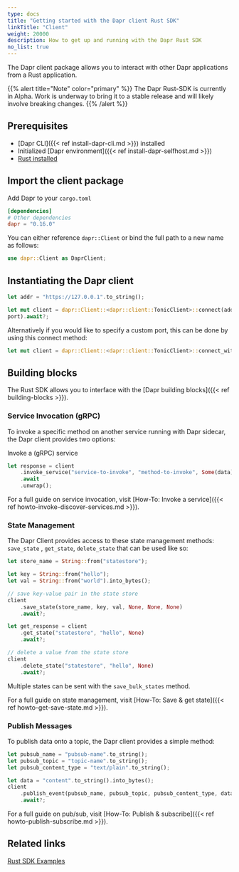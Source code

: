 ```yaml
---
type: docs
title: "Getting started with the Dapr client Rust SDK"
linkTitle: "Client"
weight: 20000
description: How to get up and running with the Dapr Rust SDK
no_list: true
---
```


The Dapr client package allows you to interact with other Dapr applications from
a Rust application.

{{% alert title="Note" color="primary" %}}
The Dapr Rust-SDK is currently in Alpha. Work is underway to bring it to a
stable release and will likely involve breaking changes.
{{% /alert %}}

## Prerequisites

- [Dapr CLI]({{< ref install-dapr-cli.md >}}) installed
- Initialized [Dapr environment]({{< ref install-dapr-selfhost.md >}})
- [Rust installed](https://www.rust-lang.org/tools/install)

## Import the client package

Add Dapr to your `cargo.toml`

```toml
[dependencies]
# Other dependencies
dapr = "0.16.0"
```

You can either reference `dapr::Client` or bind the full path to a new name as follows:

```rust
use dapr::Client as DaprClient;
```

## Instantiating the Dapr client

```rust
let addr = "https://127.0.0.1".to_string();

let mut client = dapr::Client::<dapr::client::TonicClient>::connect(addr,
port).await?;
```

Alternatively if you would like to specify a custom port, this can be done by using this connect method:

```rust
let mut client = dapr::Client::<dapr::client::TonicClient>::connect_with_port(addr, "3500".to_string()).await?;
```

## Building blocks

The Rust SDK allows you to interface with the
[Dapr building blocks]({{< ref building-blocks >}}).

### Service Invocation (gRPC)

To invoke a specific method on another service running with Dapr sidecar, the
Dapr client provides two options:

Invoke a (gRPC) service

```rust
let response = client
    .invoke_service("service-to-invoke", "method-to-invoke", Some(data))
    .await
    .unwrap();
```

For a full guide on service invocation, visit
[How-To: Invoke a service]({{< ref howto-invoke-discover-services.md >}}).

### State Management

The Dapr Client provides access to these state management methods:  `save_state`
, `get_state`, `delete_state` that can be used like so:

```rust
let store_name = String::from("statestore");

let key = String::from("hello");
let val = String::from("world").into_bytes();

// save key-value pair in the state store
client
    .save_state(store_name, key, val, None, None, None)
    .await?;

let get_response = client
    .get_state("statestore", "hello", None)
    .await?;

// delete a value from the state store
client
    .delete_state("statestore", "hello", None)
    .await?;
```

Multiple states can be sent with the `save_bulk_states` method.

For a full guide on state management, visit
[How-To: Save & get state]({{< ref howto-get-save-state.md >}}).

### Publish Messages

To publish data onto a topic, the Dapr client provides a simple method:

```rust
let pubsub_name = "pubsub-name".to_string();
let pubsub_topic = "topic-name".to_string();
let pubsub_content_type = "text/plain".to_string();

let data = "content".to_string().into_bytes();
client
    .publish_event(pubsub_name, pubsub_topic, pubsub_content_type, data, None)
    .await?;
```

For a full guide on pub/sub, visit
[How-To: Publish & subscribe]({{< ref howto-publish-subscribe.md >}}).

## Related links

[Rust SDK Examples](https://github.com/dapr/rust-sdk/tree/master/examples)
